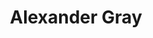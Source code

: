 ---
layout: employee
skillsid: 9
title: 'Alexander Gray'
permalink: /employees/:title 
location: 'Illinois'
position: 'Office Manager'
availability: 48
internal: true
categories: 
- employees
phoneNumber: 555-555-5555
email: email@gmail.com
manage: false
---